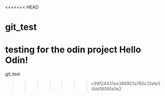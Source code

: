 <<<<<<< HEAD
# git_test
testing for the odin project
Hello Odin!
=======

git_test
>>>>>>> c99f24431ee389907a765c31afe54dd1806fa0e2
